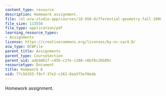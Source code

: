 ```yaml
---
content_type: resource
description: Homework assignment.
file: /ol-ocw-studio-app/courses/18-950-differential-geometry-fall-2008/77c56355f0cf37e2c3618aa3f5ef0eab_homework6.pdf
file_size: 113550
file_type: application/pdf
learning_resource_types:
- Assignments
license: https://creativecommons.org/licenses/by-nc-sa/4.0/
ocw_type: OCWFile
parent_title: Assignments
parent_type: CourseSection
parent_uid: a4b9481f-c45b-c2fe-c188-c6bf8c26b89c
resourcetype: Document
title: Homework 6
uid: 77c56355-f0cf-37e2-c361-8aa3f5ef0eab
---
```

Homework assignment.